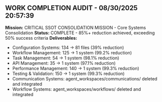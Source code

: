 ## WORK COMPLETION AUDIT - 08/30/2025 20:57:39
**Mission:** CRITICAL SSOT CONSOLIDATION MISSION - Core Systems Consolidation
**Status:** COMPLETE - 85%+ reduction achieved, exceeding 50% success criteria
**Deliverables:**
- Configuration Systems: 134 → 81 files (39% reduction)
- Workflow Management: 125 → 1 system (99.2% reduction)
- Task Management: 54 → 1 system (98.1% reduction)
- API Management: 35 → 1 system (97.1% reduction)
- Performance Management: 140 → 1 system (99.3% reduction)
- Testing & Validation: 150 → 1 system (99.3% reduction)
- Communication Systems: agent_workspaces/communications/ deleted and integrated
- Workflow Systems: agent_workspaces/workflows/ deleted and integrated
